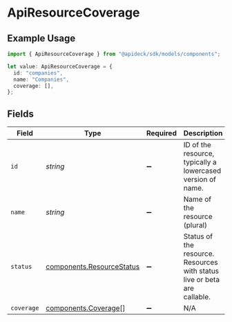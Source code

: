 # ApiResourceCoverage

## Example Usage

```typescript
import { ApiResourceCoverage } from "@apideck/sdk/models/components";

let value: ApiResourceCoverage = {
  id: "companies",
  name: "Companies",
  coverage: [],
};
```

## Fields

| Field                                                                    | Type                                                                     | Required                                                                 | Description                                                              | Example                                                                  |
| ------------------------------------------------------------------------ | ------------------------------------------------------------------------ | ------------------------------------------------------------------------ | ------------------------------------------------------------------------ | ------------------------------------------------------------------------ |
| `id`                                                                     | *string*                                                                 | :heavy_minus_sign:                                                       | ID of the resource, typically a lowercased version of name.              | companies                                                                |
| `name`                                                                   | *string*                                                                 | :heavy_minus_sign:                                                       | Name of the resource (plural)                                            | Companies                                                                |
| `status`                                                                 | [components.ResourceStatus](../../models/components/resourcestatus.md)   | :heavy_minus_sign:                                                       | Status of the resource. Resources with status live or beta are callable. |                                                                          |
| `coverage`                                                               | [components.Coverage](../../models/components/coverage.md)[]             | :heavy_minus_sign:                                                       | N/A                                                                      |                                                                          |